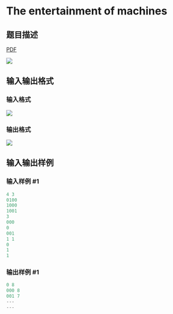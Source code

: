 # The entertainment of machines

## 题目描述

[problemUrl]: https://uva.onlinejudge.org/index.php?option=com_onlinejudge&Itemid=8&category=871&page=show_problem&problem=5085

[PDF](https://uva.onlinejudge.org/external/131/p13174.pdf)

![](https://cdn.luogu.com.cn/upload/vjudge_pic/UVA13174/add33bb37a602483d04cc7be69b6a7e827da2249.png)

## 输入输出格式

### 输入格式

![](https://cdn.luogu.com.cn/upload/vjudge_pic/UVA13174/938a208c4669201633e3b64859ba811d6000250b.png)

### 输出格式

![](https://cdn.luogu.com.cn/upload/vjudge_pic/UVA13174/2c82f6ca15d26a91c3f5e7237b086c717f4164c7.png)

## 输入输出样例

### 输入样例 #1

```cpp
4 3
0100
1000
1001
3
000
0
001
1 1
0
1
1
```


### 输出样例 #1

```cpp
0 8
000 8
001 7
---
---
```


